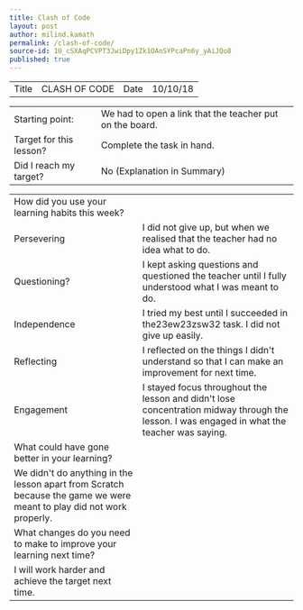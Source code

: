 ```yaml
---
title: Clash of Code
layout: post
author: milind.kamath
permalink: /clash-of-code/
source-id: 1U_cSXAqPCVPT3JwiDpy1Zk1OAnSYPcaPn6y_yAiJQo8
published: true
---
```

<table>
  <tr>
    <td>Title</td>
    <td>CLASH OF CODE</td>
    <td>Date</td>
    <td>10/10/18</td>
  </tr>
</table>


<table>
  <tr>
    <td>Starting point:</td>
    <td>We had to open a link that the teacher put on the board.</td>
  </tr>
  <tr>
    <td>Target for this lesson?</td>
    <td>Complete the task in hand.</td>
  </tr>
  <tr>
    <td>Did I reach my target? </td>
    <td>No (Explanation in Summary)</td>
  </tr>
</table>


<table>
  <tr>
    <td>How did you use your learning habits this week?</td>
    <td></td>
  </tr>
  <tr>
    <td>Persevering</td>
    <td>I did not give up, but when we realised that the teacher had no idea what to do.</td>
  </tr>
  <tr>
    <td>Questioning?</td>
    <td>I kept asking questions and questioned the teacher until I fully understood what I was meant to do.</td>
  </tr>
  <tr>
    <td>Independence</td>
    <td>I tried my best until I succeeded in the23ew23zsw32 task. I did not give up easily.</td>
  </tr>
  <tr>
    <td>Reflecting</td>
    <td>I reflected on the things I didn't understand so that I can make an improvement for next time.</td>
  </tr>
  <tr>
    <td>Engagement</td>
    <td>I stayed focus throughout the lesson and didn't lose concentration  midway through the lesson. I was engaged in what the teacher was saying.</td>
  </tr>
  <tr>
    <td>What could have gone better in your learning?</td>
    <td></td>
  </tr>
  <tr>
    <td>We didn't do anything in the lesson apart from Scratch because the game we were meant to play did not work properly.


</td>
    <td></td>
  </tr>
  <tr>
    <td>What changes do you need to make to improve your learning next time?</td>
    <td></td>
  </tr>
  <tr>
    <td>I will work harder and achieve the target next time.</td>
    <td></td>
  </tr>
</table>


